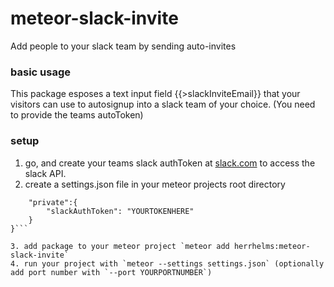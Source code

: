 # meteor-slack-invite

Add people to your slack team by sending auto-invites

### basic usage

This package esposes a text input field {{>slackInviteEmail}} that your visitors can use to autosignup into a slack team of your choice. (You need to provide the teams autoToken)

### setup

1. go, and create your teams slack authToken at [slack.com](https://api.slack.com/web) to access the slack API.
2. create a settings.json file in your meteor projects root directory

```JSON{
    "private":{
        "slackAuthToken": "YOURTOKENHERE"
    }
}```

3. add package to your meteor project `meteor add herrhelms:meteor-slack-invite`
4. run your project with `meteor --settings settings.json` (optionally add port number with `--port YOURPORTNUMBER`)
